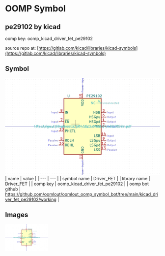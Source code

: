 # OOMP Symbol  
## pe29102  by kicad  
  
oomp key: oomp_kicad_driver_fet_pe29102  
  
source repo at: [https://gitlab.com/kicad/libraries/kicad-symbols](https://gitlab.com/kicad/libraries/kicad-symbols)  
## Symbol  
  
[![working.png](working_600.png)](working.png)  
| name | value | 
| --- | --- | 
| symbol name | Driver_FET | 
| library name | Driver_FET | 
| oomp key | oomp_kicad_driver_fet_pe29102 | 
| oomp bot github | https://github.com/oomlout/oomlout_oomp_symbol_bot/tree/main/kicad_driver_fet_pe29102/working | 
## Images  
  
[![working.png](working_140.png)](working.png)  
